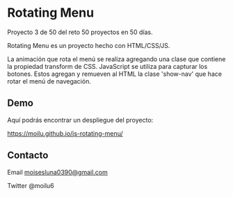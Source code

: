 # Rotating Menu

Proyecto 3 de 50 del reto 50 proyectos en 50 días.

Rotating Menu es un proyecto hecho con HTML/CSS/JS. 

La animación que rota el menú se realiza agregando una clase que contiene la propiedad 
transform de CSS. JavaScript se utiliza para capturar los botones. Estos agregan 
y remueven al HTML la clase 'show-nav' que hace rotar el menú de navegación.

## Demo

Aquí podrás encontrar un despliegue del proyecto:

https://moilu.github.io/js-rotating-menu/

## Contacto 

Email moisesluna0390@gmail.com

Twitter @moilu6

